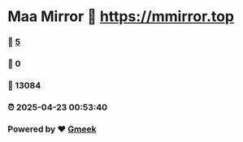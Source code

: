 # Maa Mirror :link: https://mmirror.top 
### :page_facing_up: [5](https://mmirror.top/tag.html) 
### :speech_balloon: 0 
### :hibiscus: 13084 
### :alarm_clock: 2025-04-23 00:53:40 
### Powered by :heart: [Gmeek](https://github.com/Meekdai/Gmeek)
